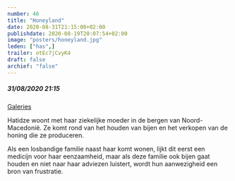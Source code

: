 ```yaml
---
number: 46
title: "Honeyland"
date: 2020-08-31T21:15:00+02:00
publishdate: 2020-08-19T20:07:54+02:00
image: "posters/honeyland.jpg"
leden: ["has",]
trailer: otEc7jCvyK4
draft: false
archief: "false"
---
```


##### 31/08/2020 21:15

[Galeries](https://www.galeries.be/honeyland/)

Hatidze woont met haar ziekelijke moeder in de bergen van Noord-Macedonië. Ze komt
rond van het houden van bijen en het verkopen van de honing die ze produceren.
<!--more-->
Als een losbandige familie naast haar komt wonen, lijkt dit eerst een medicijn voor
haar eenzaamheid, maar als deze familie ook bijen gaat houden en niet naar haar
adviezen luistert, wordt hun aanwezigheid een bron van frustratie.
